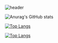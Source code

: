 
![header](https://capsule-render.vercel.app/api?type=Waving&color=0:FFD6ED,50:FFA2D6,100:FF82C8&text=Welcome%20to%20Suhyeon%20Github&animation=fadeIn&fontAlign=30&fontSize=30&fontColor=FF82C8&height=100&textY=150)

![Anurag's GitHub stats](https://github-readme-stats.vercel.app/api?username=suhyeon&show_icons=true&theme=radical)

[![Top Langs](https://github-readme-stats.vercel.app/api/top-langs/?username=Jeonsuhyeonn)](https://github.com/anuraghazra/github-readme-stats)

[![Top Langs](https://github-readme-stats.vercel.app/api/top-langs/?username=Jeonsuhyeonn&bg_color=000000&text_color=98FB98)](https://github.com/anuraghazra/github-readme-stats)




















